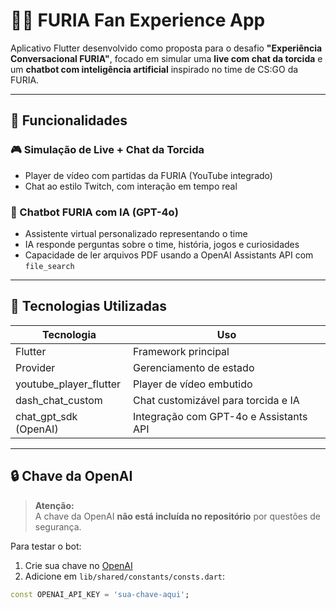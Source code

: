 # 🐱‍👤 FURIA Fan Experience App

Aplicativo Flutter desenvolvido como proposta para o desafio **"Experiência Conversacional FURIA"**, focado em simular uma **live com chat da torcida** e um **chatbot com inteligência artificial** inspirado no time de CS:GO da FURIA.

---

## 📱 Funcionalidades

### 🎮 Simulação de Live + Chat da Torcida
- Player de vídeo com partidas da FURIA (YouTube integrado)
- Chat ao estilo Twitch, com interação em tempo real

### 🤖 Chatbot FURIA com IA (GPT-4o)
- Assistente virtual personalizado representando o time
- IA responde perguntas sobre o time, história, jogos e curiosidades
- Capacidade de ler arquivos PDF usando a OpenAI Assistants API com `file_search`

---

## 🧱 Tecnologias Utilizadas

| Tecnologia          | Uso                                      |
|---------------------|-------------------------------------------|
| Flutter             | Framework principal                      |
| Provider            | Gerenciamento de estado                  |
| youtube_player_flutter | Player de vídeo embutido              |
| dash_chat_custom    | Chat customizável para torcida e IA      |
| chat_gpt_sdk (OpenAI)| Integração com GPT-4o e Assistants API  |

---

## 🔒 Chave da OpenAI

> **Atenção:**  
> A chave da OpenAI **não está incluída no repositório** por questões de segurança.

Para testar o bot:
1. Crie sua chave no [OpenAI](https://platform.openai.com/account/api-keys)
2. Adicione em `lib/shared/constants/consts.dart`:

```dart
const OPENAI_API_KEY = 'sua-chave-aqui';

